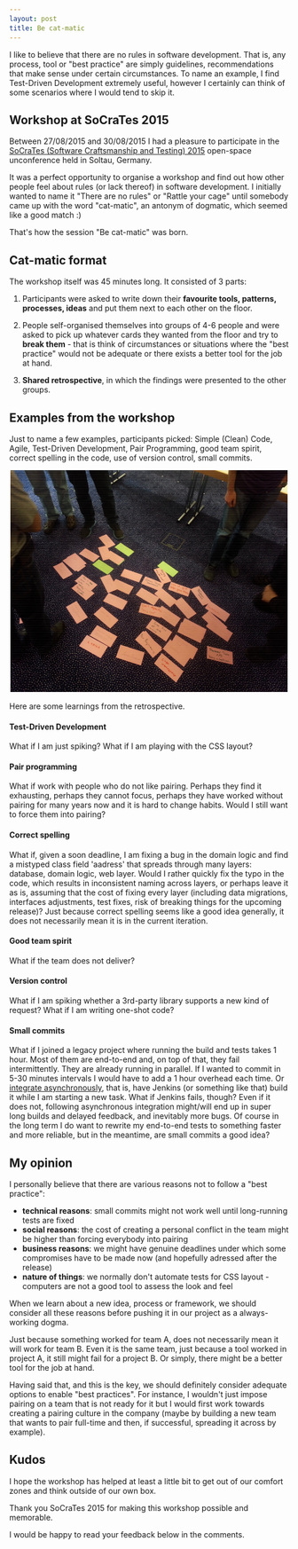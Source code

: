 ```yaml
---
layout: post
title: Be cat-matic
---
```



I like to believe that there are no rules in software development. That is, any process, tool or "best practice" are simply guidelines, recommendations that make sense under certain circumstances. To name an example, I find Test-Driven Development extremely useful, however I certainly can think of some scenarios where I would tend to skip it.

Workshop at SoCraTes 2015
--------------------------

Between 27/08/2015 and 30/08/2015 I had a pleasure to participate in the [SoCraTes (Software Craftsmanship and Testing) 2015](https://www.socrates-conference.de) open-space unconference held in Soltau, Germany.

It was a perfect opportunity to organise a workshop and find out how other people feel about rules (or lack thereof) in software development. I initially wanted to name it "There are no rules" or "Rattle your cage" until somebody came up with the word "cat-matic", an antonym of dogmatic, which seemed like a good match :)

That's how the session "Be cat-matic" was born.

Cat-matic format
--------------------------

The workshop itself was 45 minutes long. It consisted of 3 parts:

1. Participants were asked to write down their **favourite tools, patterns, processes, ideas** and put them next to each other on the floor.

2. People self-organised themselves into groups of 4-6 people and were asked to pick up whatever cards they wanted from the floor and try to **break them** - that is think of circumstances or situations where the "best practice" would not be adequate or there exists a better tool for the job at hand.

3. **Shared retrospective**, in which the findings were presented to the other groups.


Examples from the workshop
--------------------------
Just to name a few examples, participants picked: Simple (Clean) Code, Agile, Test-Driven Development, Pair Programming, good team spirit, correct spelling in the code, use of version control, small commits.

<div style="text-align: center">
  <a href="/pic/catmatic/catmatic-favourite-things.jpg">
    <img src="/pic/catmatic/catmatic-favourite-things.jpg" width="500px" height="400px"/>
  </a>
</div>

Here are some learnings from the retrospective.

#### Test-Driven Development
What if I am just spiking? What if I am playing with the CSS layout?

#### Pair programming
What if work with people who do not like pairing. Perhaps they find it exhausting, perhaps they cannot focus, perhaps they have worked without pairing for many years now and it is hard to change habits. Would I still want to force them into pairing?

#### Correct spelling
What if, given a soon deadline, I am fixing a bug in the domain logic and find a mistyped class field 'aadress' that spreads through many layers: database, domain logic, web layer. Would I rather quickly fix the typo in the code, which results in inconsistent naming across layers, or perhaps leave it as is, assuming that the cost of fixing every layer (including data migrations, interfaces adjustments, test fixes, risk of breaking things for the upcoming release)? Just because correct spelling seems like a good idea generally, it does not necessarily mean it is in the current iteration.

#### Good team spirit
What if the team does not deliver?

#### Version control
What if I am spiking whether a 3rd-party library supports a new kind of request? What if I am writing one-shot code?

#### Small commits
What if I joined a legacy project where running the build and tests takes 1 hour. Most of them are end-to-end and, on top of that, they fail intermittently. They are already running in parallel. If I wanted to commit in 5-30 minutes intervals I would have to add a 1 hour overhead each time. Or [integrate asynchronously](http://www.jamesshore.com/Blog/Forces-Affecting-Continuous-Integration.html), that is, have Jenkins (or something like that) build it while I am starting a new task. What if Jenkins fails, though? Even if it does not, following asynchronous integration might/will end up in super long builds and delayed feedback, and inevitably more bugs. Of course in the long term I do want to rewrite my end-to-end tests to something faster and more reliable, but in the meantime, are small commits a good idea?


My opinion
--------------------------

I personally believe that there are various reasons not to follow a "best practice":

- **technical reasons**: small commits might not work well until long-running tests are fixed
- **social reasons**: the cost of creating a personal conflict in the team might be higher than forcing everybody into pairing
- **business reasons**: we might have genuine deadlines under which some compromises have to be made now (and hopefully adressed after the release)
- **nature of things**: we normally don't automate tests for CSS layout - computers are not a good tool to assess the look and feel

When we learn about a new idea, process or framework, we should consider all these reasons before pushing it in our project as a always-working dogma.

Just because something worked for team A, does not necessarily mean it will work for team B. Even it is the same team, just because a tool worked in project A, it still might fail for a project B. Or simply, there might be a better tool for the job at hand.

Having said that, and this is the key, we should definitely consider adequate options to enable "best practices". For instance, I wouldn't just impose pairing on a team that is not ready for it but I would first work towards creating a pairing culture in the company (maybe by building a new team that wants to pair full-time and then, if successful, spreading it across by example).

Kudos
--------------------------
I hope the workshop has helped at least a little bit to get out of our comfort zones and think outside of our own box.

Thank you SoCraTes 2015 for making this workshop possible and memorable.

I would be happy to read your feedback below in the comments.

